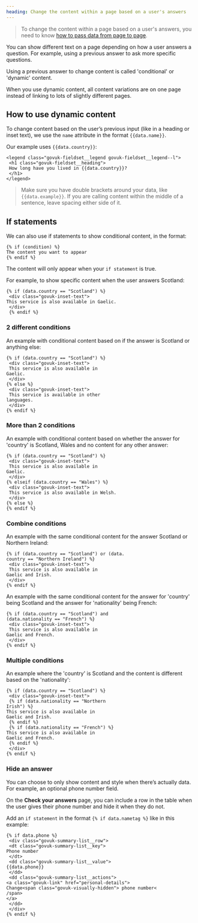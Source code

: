 ```yaml
---
heading: Change the content within a page based on a user's answers
---
```


>To change the content within a page based on a user's answers, you need to know [how to pass data from page to page](pass-data).

You can show different text on a page depending on how a user answers a question. For example, using a previous answer to ask more specific questions.

Using a previous answer to change content is called 'conditional' or 'dynamic' content.

When you use dynamic content, all content variations are on one page instead of linking to lots of slightly different pages.

## How to use dynamic content

To change content based on the user’s previous input (like in a heading or inset text), we use the `name` attribute in the format `{{data.name}}`. 

Our example uses `{{data.country}}`:

```
<legend class="govuk-fieldset__legend govuk-fieldset__legend--l">
 <h1 class="govuk-fieldset__heading">
 How long have you lived in {{data.country}}?
 </h1>
</legend>
```

>Make sure you have double brackets around your data, like `{{data.example}}`. If you are calling content within the middle of a sentence, leave spacing either side of it.

## If statements

We can also use if statements to show conditional content, in the format: 
```
{% if (condition) %} 
The content you want to appear 
{% endif %}
``` 
The content will only appear when your `if statement` is true.

For example, to show specific content when the user answers Scotland:

```
{% if (data.country == "Scotland") %}
 <div class="govuk-inset-text">
This service is also available in Gaelic.
 </div>
 {% endif %}
```

### 2 different conditions
An example with conditional content based on if the answer is Scotland or anything else: 
```
{% if (data.country == "Scotland") %}
 <div class="govuk-inset-text">
 This service is also available in
Gaelic.
 </div>
{% else %}
 <div class="govuk-inset-text">
 This service is available in other
languages.
 </div>
{% endif %}
```

### More than 2 conditions
An example with conditional content based on whether the answer for 'country' is Scotland, Wales and no content for any other answer: 
```
{% if (data.country == "Scotland") %}
 <div class="govuk-inset-text">
 This service is also available in
Gaelic.
 </div>
{% elseif (data.country == "Wales") %}
 <div class="govuk-inset-text">
 This service is also available in Welsh.
 </div>
{% else %}
{% endif %}
```

### Combine conditions
An example with the same conditional content for the answer Scotland or Northern Ireland:
```
{% if (data.country == "Scotland") or (data.
country == "Northern Ireland") %}
 <div class="govuk-inset-text">
 This service is also available in
Gaelic and Irish.
 </div>
{% endif %}
```
An example with the same conditional content for the answer for 'country' being Scotland and the answer for 'nationality' being French:

```
{% if (data.country == "Scotland") and
(data.nationality == "French") %}
 <div class="govuk-inset-text">
 This service is also available in
Gaelic and French.
 </div>
{% endif %}
```

### Multiple conditions
An example where the 'country' is Scotland and the content is different based on the 'nationality':
```
{% if (data.country == "Scotland") %}
 <div class="govuk-inset-text">
 {% if (data.nationality == "Northern
Irish") %}
This service is also available in
Gaelic and Irish.
 {% endif %}
 {% if (data.nationality == "French") %}
This service is also available in
Gaelic and French.
 {% endif %}
 </div>
{% endif %}
```

### Hide an answer
You can choose to only show content and style when there’s actually data. For example, an optional phone number field. 

On the **Check your answers** page, you can include a row in the table when the user gives their phone number and hide it when they do not. 

Add an `if statement` in the format `{% if data.nametag %}` like in this example:
```
{% if data.phone %}
 <div class="govuk-summary-list__row">
 <dt class="govuk-summary-list__key">
Phone number
 </dt>
 <dd class="govuk-summary-list__value">
{{data.phone}}
 </dd>
 <dd class="govuk-summary-list__actions">
<a class="govuk-link" href="personal-details">
Change<span class="govuk-visually-hidden"> phone number<
/span>
</a>
 </dd>
 </div>
{% endif %}
```